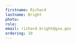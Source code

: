```yaml
---
firstname: Richard  
lastname: Bright
photo:
role:
email: richard.bright@gsa.gov
ordering: 10
---
```

